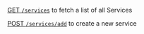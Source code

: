 [GET `/services`](https://github.com/buerokratt/Service-Module/issues/38) to fetch a list of all Services

[POST `/services/add`](https://github.com/buerokratt/Service-Module/issues/34) to create a new service
